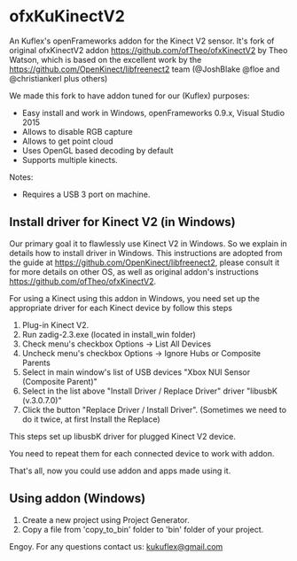 ofxKuKinectV2
=============

An Kuflex's openFrameworks addon for the Kinect V2 sensor.
It's fork of original ofxKinectV2 addon https://github.com/ofTheo/ofxKinectV2 by Theo Watson,
which is based on the excellent work by the https://github.com/OpenKinect/libfreenect2 team (@JoshBlake @floe and @christiankerl plus others) 

We made this fork to have addon tuned for our (Kuflex) purposes:
- Easy install and work in Windows, openFrameworks 0.9.x, Visual Studio 2015
- Allows to disable RGB capture
- Allows to get point cloud
- Uses OpenGL based decoding by default
- Supports multiple kinects. 

Notes:
- Requires a USB 3 port on machine. 


## Install driver for Kinect V2 (in Windows)
Our primary goal it to flawlessly use Kinect V2 in Windows. So we explain in details how to install driver in Windows.
This instructions are adopted from the guide at https://github.com/OpenKinect/libfreenect2, please consult it for more details on other OS,
as well as original addon's instructions https://github.com/ofTheo/ofxKinectV2.

For using a Kinect using this addon in Windows, you need set up the appropriate driver for each Kinect device 
by follow this steps 

1. Plug-in Kinect V2.
2. Run zadig-2.3.exe (located in install_win folder)
3. Check menu's checkbox Options -> List All Devices
4. Uncheck menu's checkbox Options -> Ignore Hubs or Composite Parents
5. Select in main window's list of USB devices "Xbox NUI Sensor (Composite Parent)"
6. Select in the list above "Install Driver / Replace Driver" driver "libusbK (v.3.0.7.0)"
7. Click the button "Replace Driver / Install Driver". (Sometimes we need to do it twice, at first Install the Replace)

This steps set up libusbK driver for plugged Kinect V2 device.

You need to repeat them for each connected device to work with addon.

That's all, now you could use addon and apps made using it.

## Using addon (Windows)
1. Create a new project using Project Generator.
2. Copy a file from 'copy_to_bin' folder to 'bin' folder of your project.


Engoy. For any questions contact us: kukuflex@gmail.com
